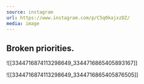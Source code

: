 ```yaml
---
source: instagram
url: https://www.instagram.com/p/C5q0kajxzDZ/
media: image
---
```


## Broken priorities.

![[3344716874113298649_3344716865405893167]]

![[3344716874113298649_3344716865405876505]]

